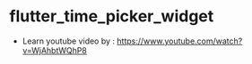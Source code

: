 # flutter_time_picker_widget

* Learn youtube video by : https://www.youtube.com/watch?v=WjAhbtWQhP8
